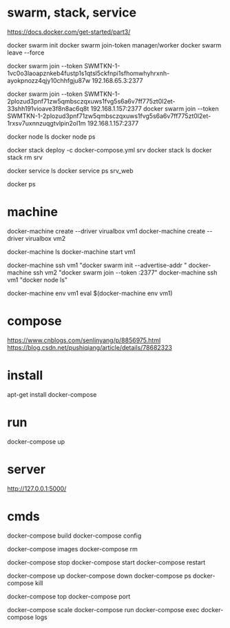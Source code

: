# swarm, stack, service
https://docs.docker.com/get-started/part3/

docker swarm init
docker swarm join-token manager/worker
docker swarm leave --force

docker swarm join --token SWMTKN-1-1vc0o3laoapznkeb4fustp1s1qtsl5ckfnpi1sfhomwhyhrxnh-ayokpnozz4qjy10chhfgju87w 192.168.65.3:2377

docker swarm join --token SWMTKN-1-2plozud3pnf71zw5qmbsczqxuws1fvg5s6a6v7ff775zt0l2et-33shh191vioave3f8n8ac6q8t 192.168.1.157:2377
docker swarm join --token SWMTKN-1-2plozud3pnf71zw5qmbsczqxuws1fvg5s6a6v7ff775zt0l2et-1rxsv7uxnnzuqgtvlpin2ol1m 192.168.1.157:2377

docker node ls
docker node ps

docker stack deploy -c docker-compose.yml srv
docker stack ls
docker stack rm srv

docker service ls
docker service ps srv_web

docker ps

# machine
docker-machine create --driver virualbox vm1
docker-machine create --driver virualbox vm2

docker-machine ls
docker-machine start vm1

docker-machine ssh vm1 "docker swarm init --advertise-addr <vm1 ip>"
docker-machine ssh vm2 "docker swarm join --token <token> <ip>:2377"
docker-machine ssh vm1 "docker node ls"

docker-machine env vm1
eval $(docker-machine env vm1)

# compose
https://www.cnblogs.com/senlinyang/p/8856975.html
https://blog.csdn.net/pushiqiang/article/details/78682323

# install
apt-get install docker-compose

# run
docker-compose up

# server
http://127.0.0.1:5000/

# cmds
docker-compose build
docker-compose config

docker-compose images
docker-compose rm

docker-compose stop
docker-compose start
docker-compose restart

docker-compose up
docker-compose down
docker-compose ps
docker-compose kill

docker-compose top
docker-compose port

docker-compose scale
docker-compose run
docker-compose exec
docker-compose logs
